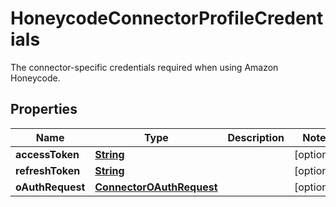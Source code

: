 

# HoneycodeConnectorProfileCredentials

 The connector-specific credentials required when using Amazon Honeycode. 

## Properties

| Name | Type | Description | Notes |
|------------ | ------------- | ------------- | -------------|
|**accessToken** | [**String**](String.md) |  |  [optional] |
|**refreshToken** | [**String**](String.md) |  |  [optional] |
|**oAuthRequest** | [**ConnectorOAuthRequest**](ConnectorOAuthRequest.md) |  |  [optional] |



